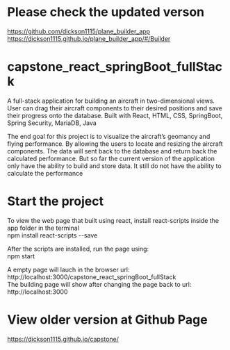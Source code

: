 # Please check the updated verson
https://github.com/dickson1115/plane_builder_app \
https://dickson1115.github.io/plane_builder_app/#/Builder

# capstone_react_springBoot_fullStack
A full-stack application for building an aircraft in two-dimensional views. User can drag their aircraft components to their desired positions and save their progress onto the database.
Built with React, HTML, CSS, SpringBoot, Spring Security, MariaDB, Java

The end goal for this project is to visualize the aircraft’s geomancy and flying performance. By allowing the users to locate and resizing the aircraft components. The data will sent back to the database and return back the calculated performance.
But so far the current version of the application only have the ability to build and store data. It still do not have the ability to calculate the performance

# Start the project
To view the web page that built using react, install react-scripts inside the app folder in the terminal\
npm install react-scripts --save

After the scripts are installed, run the page using:\
npm start

A empty page will lauch in the browser url: http://localhost:3000/capstone_react_springBoot_fullStack \
The building page will show after changing the page back to url: http://localhost:3000

# View older version at Github Page
https://dickson1115.github.io/capstone/
